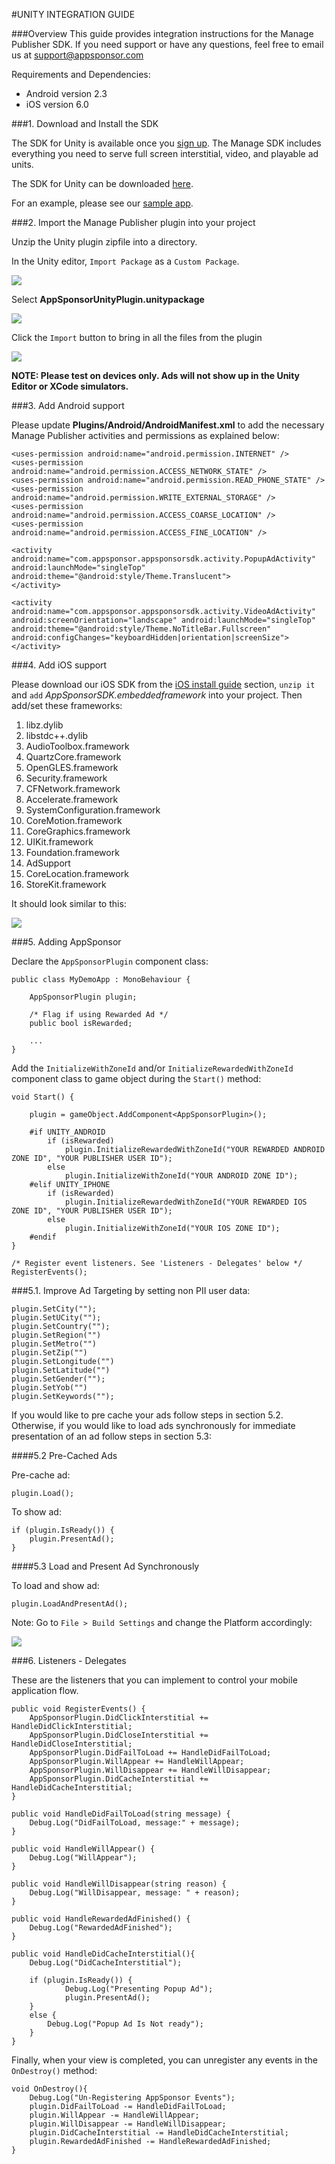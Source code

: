 #UNITY INTEGRATION GUIDE


###Overview
This guide provides integration instructions for the Manage Publisher SDK.  If you need support or have any questions, feel free to email us at [support@appsponsor.com](mailto:support@appsponsor.com)

Requirements and Dependencies:  

- Android version 2.3
- iOS version 6.0

###1. Download and Install the SDK

The SDK for Unity is available once you [sign up](https://appsponsor.com/user/registration).  The Manage SDK includes everything you need to serve full screen interstitial, video, and playable ad units.

The SDK for Unity can be downloaded [here](https://appsponsor.com/downloads/appsponsorsdk_unity_3_1.zip).

For an example, please see our [sample app](https://github.com/manage/unity-sdk-sample-app).

###2. Import the Manage Publisher plugin into your project  

Unzip the Unity plugin zipfile into a directory.

In the Unity editor, `Import Package` as a `Custom Package`.

![](http://cdn.manage.com/appsponsor/documentation/unity/unity_installing_sdk_1.png)

Select **AppSponsorUnityPlugin.unitypackage**

![](http://cdn.manage.com/appsponsor/documentation/unity/unity_installing_sdk_2.png)

Click the `Import` button to bring in all the files from the plugin

![](http://cdn.manage.com/appsponsor/documentation/unity/unity_installing_sdk_3.png)

**NOTE: Please test on devices only. Ads will not show up in the Unity Editor or XCode simulators.**


###3. Add Android support

Please update **Plugins/Android/AndroidManifest.xml** to add the necessary Manage Publisher activities and permissions as explained below:

```
<uses-permission android:name="android.permission.INTERNET" />
<uses-permission android:name="android.permission.ACCESS_NETWORK_STATE" />
<uses-permission android:name="android.permission.READ_PHONE_STATE" />
<uses-permission android:name="android.permission.WRITE_EXTERNAL_STORAGE" />
<uses-permission android:name="android.permission.ACCESS_COARSE_LOCATION" />
<uses-permission android:name="android.permission.ACCESS_FINE_LOCATION" />

<activity android:name="com.appsponsor.appsponsorsdk.activity.PopupAdActivity" android:launchMode="singleTop" android:theme="@android:style/Theme.Translucent">
</activity>

<activity android:name="com.appsponsor.appsponsorsdk.activity.VideoAdActivity" android:screenOrientation="landscape" android:launchMode="singleTop" android:theme="@android:style/Theme.NoTitleBar.Fullscreen" android:configChanges="keyboardHidden|orientation|screenSize">
</activity>
```

###4. Add iOS support

Please download our iOS SDK from the [iOS install guide](https://appsponsor.com/site/page/?view=install_iOS) section, `unzip it` and `add` *AppSponsorSDK.embeddedframework* into your project. Then add/set these frameworks:

1. libz.dylib
2. libstdc++.dylib
3. AudioToolbox.framework
4. QuartzCore.framework
5. OpenGLES.framework
6. Security.framework
7. CFNetwork.framework
8. Accelerate.framework
9. SystemConfiguration.framework
10. CoreMotion.framework
11. CoreGraphics.framework
12. UIKit.framework
13. Foundation.framework
14. AdSupport
15. CoreLocation.framework
16. StoreKit.framework


It should look similar to this:

![](http://cdn.manage.com/appsponsor/documentation/unity/unity_installing_sdk_4.png)


###5. Adding AppSponsor

Declare the `AppSponsorPlugin` component class:

```
public class MyDemoApp : MonoBehaviour {
    
    AppSponsorPlugin plugin;

    /* Flag if using Rewarded Ad */
    public bool isRewarded;
    
    ...
}
```

Add the `InitializeWithZoneId` and/or `InitializeRewardedWithZoneId` component class to game object during the `Start()` method:

```
void Start() {

    plugin = gameObject.AddComponent<AppSponsorPlugin>();

    #if UNITY_ANDROID
        if (isRewarded) 
            plugin.InitializeRewardedWithZoneId("YOUR REWARDED ANDROID ZONE ID", "YOUR PUBLISHER USER ID");
        else 
            plugin.InitializeWithZoneId("YOUR ANDROID ZONE ID");
    #elif UNITY_IPHONE
        if (isRewarded) 
            plugin.InitializeRewardedWithZoneId("YOUR REWARDED IOS ZONE ID", "YOUR PUBLISHER USER ID"); 
        else 
            plugin.InitializeWithZoneId("YOUR IOS ZONE ID");
    #endif
}

/* Register event listeners. See 'Listeners - Delegates' below */
RegisterEvents();

```

###5.1. Improve Ad Targeting by setting non PII user data:

```
plugin.SetCity("");
plugin.SetUCity("");
plugin.SetCountry("");
plugin.SetRegion("")
plugin.SetMetro("")
plugin.SetZip("")
plugin.SetLongitude("")
plugin.SetLatitude("")
plugin.SetGender("");
plugin.SetYob("")
plugin.SetKeywords("");
```

If you would like to pre cache your ads follow steps in section 5.2.  Otherwise, if you would like to load ads synchronously for immediate presentation of an ad follow steps in section 5.3:

####5.2 Pre-Cached Ads 
   
  Pre-cache ad:

```
plugin.Load();

```

To show ad:

```
if (plugin.IsReady()) {
    plugin.PresentAd();   
}
```

####5.3 Load and Present Ad Synchronously

To load and show ad:

```
plugin.LoadAndPresentAd();

```

Note: Go to `File > Build Settings` and change the Platform accordingly:

![](http://cdn.manage.com/appsponsor/documentation/unity/unity_installing_sdk_5.png)

###6. Listeners - Delegates

These are the listeners that you can implement to control your mobile application flow.

```
public void RegisterEvents() {
    AppSponsorPlugin.DidClickInterstitial += HandleDidClickInterstitial; 
    AppSponsorPlugin.DidCloseInterstitial += HandleDidCloseInterstitial; 
    AppSponsorPlugin.DidFailToLoad += HandleDidFailToLoad; 
    AppSponsorPlugin.WillAppear += HandleWillAppear; 
    AppSponsorPlugin.WillDisappear += HandleWillDisappear; 
    AppSponsorPlugin.DidCacheInterstitial += HandleDidCacheInterstitial; 
}

public void HandleDidFailToLoad(string message) {
    Debug.Log("DidFailToLoad, message:" + message);
}

public void HandleWillAppear() {
    Debug.Log("WillAppear");
}

public void HandleWillDisappear(string reason) {
    Debug.Log("WillDisappear, message: " + reason);
}
    
public void HandleRewardedAdFinished() {
    Debug.Log("RewardedAdFinished");
}

public void HandleDidCacheInterstitial(){
    Debug.Log("DidCacheInterstitial");
    
    if (plugin.IsReady()) {
            Debug.Log("Presenting Popup Ad");
            plugin.PresentAd();
    }
    else {
        Debug.Log("Popup Ad Is Not ready");
    }
}
```


Finally, when your view is completed, you can unregister any events in the `OnDestroy()` method:

```
void OnDestroy(){
    Debug.Log("Un-Registering AppSponsor Events");
    plugin.DidFailToLoad -= HandleDidFailToLoad;
    plugin.WillAppear -= HandleWillAppear;
    plugin.WillDisappear -= HandleWillDisappear;
    plugin.DidCacheInterstitial -= HandleDidCacheInterstitial;
    plugin.RewardedAdFinished -= HandleRewardedAdFinished;
}

```
